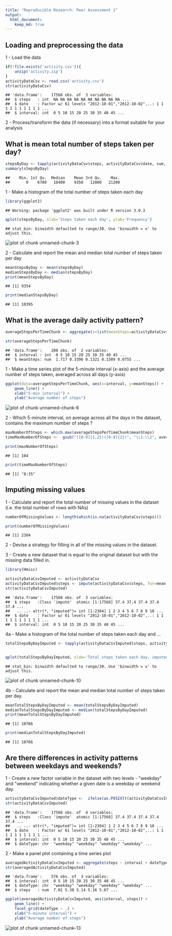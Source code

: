 ```yaml
---
title: "Reproducible Research: Peer Assessment 1"
output: 
  html_document:
    keep_md: true
---
```



## Loading and preprocessing the data
1 - Load the data


```r
if(!file.exists('activity.csv')){
    unzip('activity.zip')
}
activityDataCsv <- read.csv('activity.csv')
str(activityDataCsv)
```

```
## 'data.frame':	17568 obs. of  3 variables:
##  $ steps   : int  NA NA NA NA NA NA NA NA NA NA ...
##  $ date    : Factor w/ 61 levels "2012-10-01","2012-10-02",..: 1 1 1 1 1 1 1 1 1 1 ...
##  $ interval: int  0 5 10 15 20 25 30 35 40 45 ...
```

2 - Process/transform the data (if necessary) into a format suitable for your analysis


## What is mean total number of steps taken per day?


```r
stepsByDay <- tapply(activityDataCsv$steps, activityDataCsv$date, sum, na.rm=TRUE)
summary(stepsByDay)
```

```
##    Min. 1st Qu.  Median    Mean 3rd Qu.    Max. 
##       0    6780   10400    9350   12800   21200
```

1 - Make a histogram of the total number of steps taken each day


```r
library(ggplot2)
```

```
## Warning: package 'ggplot2' was built under R version 3.0.3
```

```r
qplot(stepsByDay, xlab='Steps taken each day', ylab='Frequency')
```

```
## stat_bin: binwidth defaulted to range/30. Use 'binwidth = x' to adjust this.
```

![plot of chunk unnamed-chunk-3](figure/unnamed-chunk-3.png) 

2 - Calculate and report the mean and median total number of steps taken per day


```r
meanStepsByDay <- mean(stepsByDay)
medianStepsByDay <- median(stepsByDay)
print(meanStepsByDay)
```

```
## [1] 9354
```

```r
print(medianStepsByDay)
```

```
## [1] 10395
```
## What is the average daily activity pattern?


```r
averageStepsPerTimeChunk <- aggregate(x=list(meanSteps=activityDataCsv$steps), by=list(interval=activityDataCsv$interval), FUN=mean, na.rm=TRUE)

str(averageStepsPerTimeChunk)
```

```
## 'data.frame':	288 obs. of  2 variables:
##  $ interval : int  0 5 10 15 20 25 30 35 40 45 ...
##  $ meanSteps: num  1.717 0.3396 0.1321 0.1509 0.0755 ...
```

1 - Make a time series plot of the 5-minute interval (x-axis) and the average number
of steps taken, averaged across all days (y-axis)



```r
ggplot(data=averageStepsPerTimeChunk, aes(x=interval, y=meanSteps)) +
    geom_line() +
    xlab("5-min interval") +
    ylab("Average number of steps") 
```

![plot of chunk unnamed-chunk-6](figure/unnamed-chunk-6.png) 

2 - Which 5-minute interval, on average across all the days in the dataset, contains the maximum number of steps ?


```r
maxNumberOfSteps <- which.max(averageStepsPerTimeChunk$meanSteps)
timeMaxNumberOfSteps <-  gsub("([0-9]{1,2})([0-9]{2})", "\\1:\\2", averageStepsPerTimeChunk[maxNumberOfSteps,'interval'])

print(maxNumberOfSteps)
```

```
## [1] 104
```

```r
print(timeMaxNumberOfSteps)
```

```
## [1] "8:35"
```


## Imputing missing values

1 - Calculate and report the total number of missing values in the dataset (i.e. the total number of rows with NAs)



```r
numberOfMissingValues <- length(which(is.na(activityDataCsv$steps)))

print(numberOfMissingValues)
```

```
## [1] 2304
```

2 - Devise a strategy for filling in all of the missing values in the dataset.

3 - Create a new dataset that is equal to the original dataset but with the missing data filled in.



```r
library(Hmisc)

activityDataCsvImputed <- activityDataCsv
activityDataCsvImputed$steps <- impute(activityDataCsv$steps, fun=mean)
str(activityDataCsvImputed)
```

```
## 'data.frame':	17568 obs. of  3 variables:
##  $ steps   :Class 'impute'  atomic [1:17568] 37.4 37.4 37.4 37.4 37.4 ...
##   .. ..- attr(*, "imputed")= int [1:2304] 1 2 3 4 5 6 7 8 9 10 ...
##  $ date    : Factor w/ 61 levels "2012-10-01","2012-10-02",..: 1 1 1 1 1 1 1 1 1 1 ...
##  $ interval: int  0 5 10 15 20 25 30 35 40 45 ...
```

4a - Make a histogram of the total number of steps taken each day and ...


```r
totalStepsByDayImputed <- tapply(activityDataCsvImputed$steps, activityDataCsvImputed$date, sum)


qplot(totalStepsByDayImputed, xlab='Total steps taken each day, imputed', ylab='Frequency')
```

```
## stat_bin: binwidth defaulted to range/30. Use 'binwidth = x' to adjust this.
```

![plot of chunk unnamed-chunk-10](figure/unnamed-chunk-10.png) 

4b - Calculate and report the mean and median total number of steps taken per day.


```r
meanTotalStepsByDayImputed <- mean(totalStepsByDayImputed)
medianTotalStepsByDayImputed <- median(totalStepsByDayImputed)
print(meanTotalStepsByDayImputed)
```

```
## [1] 10766
```

```r
print(medianTotalStepsByDayImputed)
```

```
## [1] 10766
```

## Are there differences in activity patterns between weekdays and weekends?

1 - Create a new factor variable in the dataset with two levels - "weekday" and "weekend" indicating
whether a given date is a weekday or weekend day.



```r
activityDataCsvImputed$dateType <-  ifelse(as.POSIXlt(activityDataCsvImputed$date)$wday %in% c(0,6), 'weekend', 'weekday')
str(activityDataCsvImputed)
```

```
## 'data.frame':	17568 obs. of  4 variables:
##  $ steps   :Class 'impute'  atomic [1:17568] 37.4 37.4 37.4 37.4 37.4 ...
##   .. ..- attr(*, "imputed")= int [1:2304] 1 2 3 4 5 6 7 8 9 10 ...
##  $ date    : Factor w/ 61 levels "2012-10-01","2012-10-02",..: 1 1 1 1 1 1 1 1 1 1 ...
##  $ interval: int  0 5 10 15 20 25 30 35 40 45 ...
##  $ dateType: chr  "weekday" "weekday" "weekday" "weekday" ...
```

2 - Make a panel plot containing a time series plot


```r
averagedActivityDataCsvImputed <- aggregate(steps ~ interval + dateType, data=activityDataCsvImputed, mean)
str(averagedActivityDataCsvImputed)
```

```
## 'data.frame':	576 obs. of  3 variables:
##  $ interval: int  0 5 10 15 20 25 30 35 40 45 ...
##  $ dateType: chr  "weekday" "weekday" "weekday" "weekday" ...
##  $ steps   : num  7.01 5.38 5.14 5.16 5.07 ...
```

```r
ggplot(averagedActivityDataCsvImputed, aes(interval, steps)) + 
    geom_line() + 
    facet_grid(dateType ~ .) +
    xlab("5-minute interval") + 
    ylab("Average number of steps")
```

![plot of chunk unnamed-chunk-13](figure/unnamed-chunk-13.png) 
